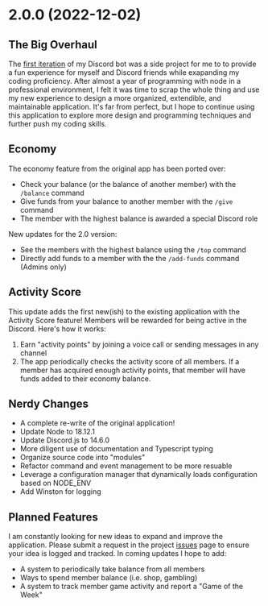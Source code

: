 # 2.0.0 (2022-12-02)
## The Big Overhaul
The [first iteration](https://github.com/sjhenley/economy-bot) of my Discord bot was a side project for me to to provide a fun experience for myself and Discord friends while exapanding my coding proficiency. After almost a year of programming with node in a professional environment, I felt it was time to scrap the whole thing and use my new experience to design a more organized, extendible, and maintainable application. It's far from perfect, but I hope to continue using this application to explore more design and programming techniques and further push my coding skills.

## Economy
The economy feature from the original app has been ported over:
- Check your balance (or the balance of another member) with the `/balance` command
- Give funds from your balance to another member with the `/give` command
- The member with the highest balance is awarded a special Discord role

New updates for the 2.0 version:
- See the members with the highest balance using the `/top` command
- Directly add funds to a member with the the `/add-funds` command (Admins only)

## Activity Score
This update adds the first new(ish) to the existing application with the Activity Score feature! Members will be rewarded for being active in the Discord. Here's how it works:
1. Earn "activity points" by joining a voice call or sending messages in any channel
2. The app periodically checks the activity score of all members. If a member has acquired enough activity points, that member will have funds added to their economy balance.

## Nerdy Changes
- A complete re-write of the original application!
- Update Node to 18.12.1
- Update Discord.js to 14.6.0
- More diligent use of documentation and Typescript typing
- Organize source code into "modules"
- Refactor command and event management to be more resuable
- Leverage a configuration manager that dynamically loads configuration based on NODE_ENV
- Add Winston for logging

## Planned Features
I am constantly looking for new ideas to expand and improve the application. Please submit a request in the project [issues](https://github.com/sjhenley/lounge-bot/issues) page to ensure your idea is logged and tracked. In coming updates I hope to add:
- A system to periodically take balance from all members
- Ways to spend member balance (i.e. shop, gambling)
- A system to track member game activity and report a "Game of the Week"
